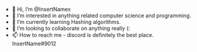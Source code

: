 - 👋 Hi, I’m @InsertNamex
- 👀 I’m interested in anything related computer science and programming.
- 🌱 I’m currently learning Hashing algorithms.
- 💞️ I’m looking to collaborate on anything really (:
- 📫 How to reach me - discord is definitely the best place. InsertName#9012

